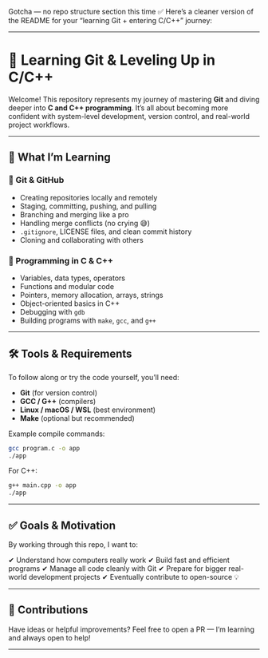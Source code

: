 Gotcha — no repo structure section this time ✅
Here’s a cleaner version of the README for your “learning Git + entering C/C++” journey:

---

# 🚀 Learning Git & Leveling Up in C/C++

Welcome!
This repository represents my journey of mastering **Git** and diving deeper into **C and C++ programming**.
It’s all about becoming more confident with system-level development, version control, and real-world project workflows.

---

## 🧠 What I’m Learning

### 🔹 Git & GitHub

* Creating repositories locally and remotely
* Staging, committing, pushing, and pulling
* Branching and merging like a pro
* Handling merge conflicts (no crying 😅)
* `.gitignore`, LICENSE files, and clean commit history
* Cloning and collaborating with others

### 🔹 Programming in C & C++

* Variables, data types, operators
* Functions and modular code
* Pointers, memory allocation, arrays, strings
* Object-oriented basics in C++
* Debugging with `gdb`
* Building programs with `make`, `gcc`, and `g++`

---

## 🛠 Tools & Requirements

To follow along or try the code yourself, you’ll need:

* **Git** (for version control)
* **GCC / G++** (compilers)
* **Linux / macOS / WSL** (best environment)
* **Make** (optional but recommended)

Example compile commands:

```bash
gcc program.c -o app
./app
```

For C++:

```bash
g++ main.cpp -o app
./app
```

---

## ✅ Goals & Motivation

By working through this repo, I want to:

✔ Understand how computers really work
✔ Build fast and efficient programs
✔ Manage all code cleanly with Git
✔ Prepare for bigger real-world development projects
✔ Eventually contribute to open-source 💡

---

## 🤝 Contributions

Have ideas or helpful improvements?
Feel free to open a PR — I’m learning and always open to help!

---
